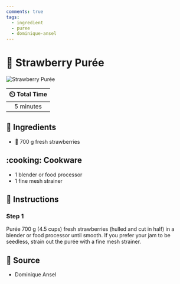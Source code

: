 ```yaml
---
comments: true
tags:
  - ingredient
  - puree
  - dominique-ansel
---
```

# :strawberry: Strawberry Purée

![Strawberry Purée](../assets/images/strawberry-purée.jpg)

| :timer_clock: Total Time |
|:-----------------------: |
| 5 minutes |

## :salt: Ingredients

- :strawberry: 700 g fresh strawberries

## :cooking: Cookware

- 1 blender or food processor
- 1 fine mesh strainer

## :pencil: Instructions

### Step 1

Purée 700 g (4.5 cups) fresh strawberries (hulled and cut in half) in a blender or food processor until smooth. If you
prefer your jam to be seedless, strain out the purée with a fine mesh strainer.

## :link: Source

- Dominique Ansel
